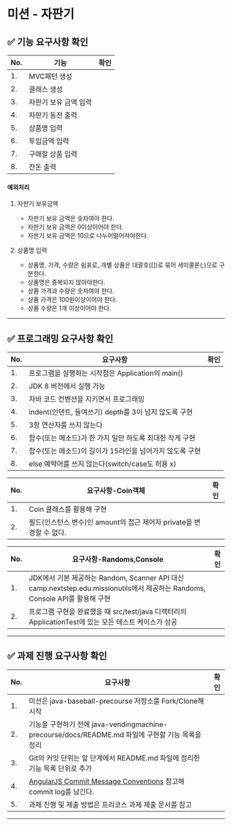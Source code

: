 # 미션 - 자판기

## ✅ 기능 요구사항 확인
|No.|기능|확인|
|---|---|:---:|
|1.|MVC패턴 생성||
|2.|클래스 생성||
|3.|자판기 보유 금액 입력||
|4.|자판기 동전 출력||
|5.|상품명 입력||
|6.|투입금액 입력||
|7.|구매할 상품 입력||
|8.|잔돈 출력||

#### 예외처리
1. 자판기 보유금액
    - 자판기 보유 금액은 숫자여야 한다. 
    - 자판기 보유 금액은 0이상이어야 한다.
    - 자판기 보유 금액은 10으로 나누어떨어져야한다.
    
2. 상품명 입력
    - 상품명, 가격, 수량은 쉼표로, 개별 상품은 대괄호([])로 묶어 세미콜론(;)으로 구분한다.
    - 상품명은 중복되지 않아야한다.
    - 상품 가격과 수량은 숫자여야 한다. 
    - 상품 가격은 100원이상이어야 한다.
    - 상품 수량은 1개 이상이어야 한다.
  
*** 
   
## ✅ 프로그래밍 요구사항 확인
|No.|요구사항|확인|
|---|---|:---:|
|1.|프로그램을 실행하는 시작점은 Application의 main()||
|2.|JDK 8 버전에서 실행 가능||
|3.|자바 코드 컨벤션을 지키면서 프로그래밍||
|4.|indent(인덴트, 들여쓰기) depth를 3이 넘지 않도록 구현||
|5.|3항 연산자를 쓰지 않는다||
|6.|함수(또는 메소드)가 한 가지 일만 하도록 최대한 작게 구현||
|7.|함수(또는 메소드)의 길이가 15라인을 넘어가지 않도록 구현||
|8.|else 예약어를 쓰지 않는다(switch/case도 허용 x)||
  
|No.|요구사항-Coin객체|확인|
|---|---|:---:|
|1.|Coin 클래스를 활용해 구현||
|2.|필드(인스턴스 변수)인 amount의 접근 제어자 private을 변경할 수 없다.||
  
|No.|요구사항-Randoms,Console|확인|
|---|---|:---:|
|1.|JDK에서 기본 제공하는 Random, Scanner API 대신 camp.nextstep.edu.missionutils에서 제공하는 Randoms, Console API를 활용해 구현||
|2.|프로그램 구현을 완료했을 때 src/test/java 디렉터리의 ApplicationTest에 있는 모든 테스트 케이스가 성공||
*** 
  
## ✅ 과제 진행 요구사항 확인
|No.|요구사항|확인|
|---|---|:---:|
|1.|미션은 java-baseball-precourse 저장소를 Fork/Clone해 시작||
|2.|기능을 구현하기 전에 java-vendingmachine-precourse/docs/README.md 파일에 구현할 기능 목록을 정리||
|3.|Git의 커밋 단위는 앞 단계에서 README.md 파일에 정리한 기능 목록 단위로 추가||
|4.| [AngularJS Commit Message Conventions](https://gist.github.com/stephenparish/9941e89d80e2bc58a153) 참고해 commit log를 남긴다.||
|5.|과제 진행 및 제출 방법은 프리코스 과제 제출 문서를 참고||
*** 
